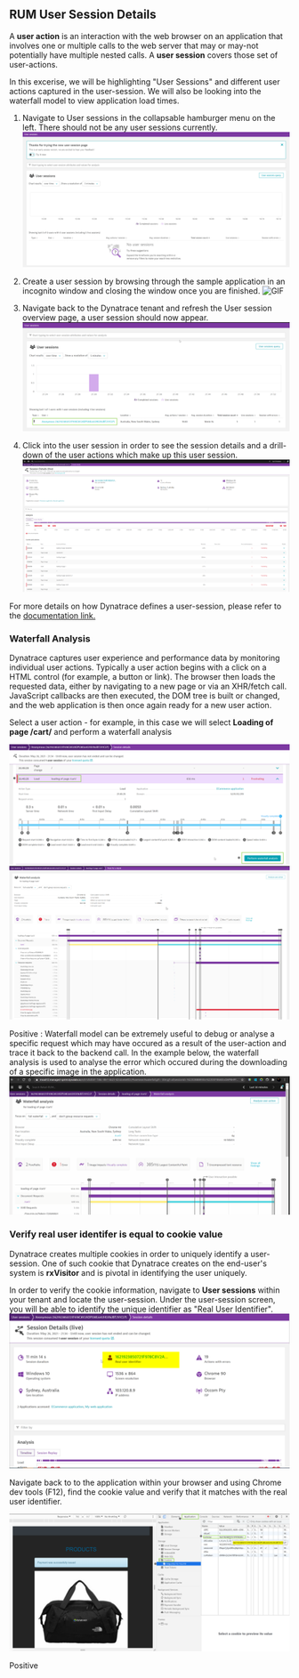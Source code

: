 ## RUM User Session Details
A **user action** is an interaction with the web browser on an application that involves one or multiple calls to the web server that may or may-not potentially have multiple nested calls. A **user session** covers those set of user-actions.

In this excerise, we will be highlighting "User Sessions" and different user actions captured in the user-session. We will also be looking into the waterfall model to view application load times.

1. Navigate to User sessions in the collapsable hamburger menu on the left. There should not be any user sessions currently.
![US1](../../../assets/images/US2.png)

1. Create a user session by browsing through the sample application in an incognito window and closing the window once you are finished.
![GIF](../../../assets/images/Usersession.gif)

1. Navigate back to the Dynatrace tenant and refresh the User session overview page, a user session should now appear.
![US3](../../../assets/images/US3.png)

1. Click into the user session in order to see the session details and a drill-down of the user actions which make up this user session.
![US4](../../../assets/images/US4.png)

For more details on how Dynatrace defines a user-session, please refer to the [documentation link.](https://www.dynatrace.com/support/help/shortlink/user-session#when-does-a-user-session-start)

### Waterfall Analysis
Dynatrace captures user experience and performance data by monitoring individual user actions. Typically a user action begins with a click on a HTML control (for example, a button or link). The browser then loads the requested data, either by navigating to a new page or via an XHR/fetch call. JavaScript callbacks are then executed, the DOM tree is built or changed, and the web application is then once again ready for a new user action.

Select a user action - for example, in this case we will select **Loading of page /cart/** and perform a waterfall analysis

![US5](../../../assets/images/US5.png)
![US6](../../../assets/images/US6.png)

Positive
: Waterfall model can be extremely useful to debug or analyse a specific request which may have occured as a result of the user-action and trace it back to the backend call.
In the example below, the waterfall analysis is used to analyse the error which occured during the downloading of a specific image in the application.
![ImageError](../../../assets/images/ImageError.gif)


### Verify real user identifer is equal to cookie value
Dynatrace creates multiple cookies in order to uniquely identify a user-session. One of such cookie that Dynatrace creates on the end-user's system is **rxVisitor** and is pivotal in identifying the user uniquely.

In order to verify the cookie information, navigate to **User sessions** within your tenant and locate the user-session. Under the user-session screen, you will be able to identify the unique identifier as "Real User Identifier".
![cookie value 2](../../../assets/images/cookie_value_2.png)

Navigate back to to the application within your browser and using Chrome dev tools (F12), find the cookie value and verify that it matches with the real user identifier.

![cookie value 1](../../../assets/images/cookie_value_1.png)


Positive
